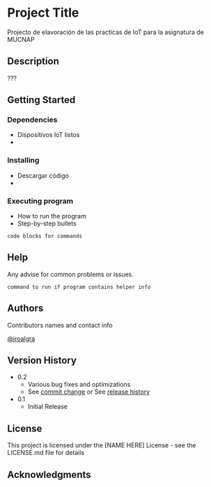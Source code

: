 # Project Title

Projecto de elavoración de las practicas de IoT para la asignatura de MUCNAP

## Description

???

## Getting Started

### Dependencies

* Dispositivos IoT listos
* 

### Installing

* Descargar código
* 

### Executing program

* How to run the program
* Step-by-step bullets

```
code blocks for commands
```

## Help

Any advise for common problems or issues.

```
command to run if program contains helper info
```

## Authors

Contributors names and contact info

[@jroalgra](https://github.com/joralgra)

## Version History

* 0.2
    * Various bug fixes and optimizations
    * See [commit change]() or See [release history]()
* 0.1
    * Initial Release

## License

This project is licensed under the [NAME HERE] License - see the LICENSE.md file for details

## Acknowledgments

